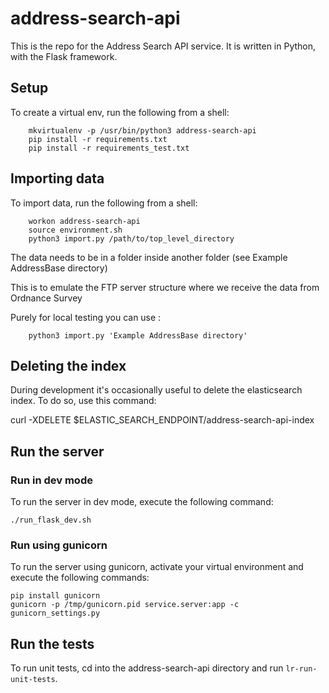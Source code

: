# address-search-api

This is the repo for the Address Search API service. It is written in Python, with the Flask framework.

## Setup

To create a virtual env, run the following from a shell:

```
    mkvirtualenv -p /usr/bin/python3 address-search-api
    pip install -r requirements.txt
    pip install -r requirements_test.txt
```

## Importing data

To import data, run the following from a shell:

```
    workon address-search-api
    source environment.sh
    python3 import.py /path/to/top_level_directory  
```

The data needs to be in a folder inside another folder (see Example AddressBase directory)

This is to emulate the FTP server structure where we receive the data from Ordnance Survey

Purely for local testing you can use :

```
    python3 import.py 'Example AddressBase directory'
```

## Deleting the index

During development it's occasionally useful to delete the elasticsearch index. To do so, use this command:

curl -XDELETE $ELASTIC_SEARCH_ENDPOINT/address-search-api-index

## Run the server

### Run in dev mode

To run the server in dev mode, execute the following command:

    ./run_flask_dev.sh

### Run using gunicorn

To run the server using gunicorn, activate your virtual environment and execute the following commands:

    pip install gunicorn
    gunicorn -p /tmp/gunicorn.pid service.server:app -c gunicorn_settings.py

## Run the tests

To run unit tests, cd into the address-search-api directory and run `lr-run-unit-tests`.
